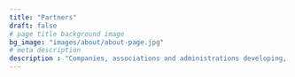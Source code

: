 ```yaml
---
title: "Partners"
draft: false
# page title background image
bg_image: "images/about/about-page.jpg"
# meta description
description : "Companies, associations and administrations developing, promoting or using solutions based on OpenPGP. [Contact us](contact) to become a partner!"
---
```

